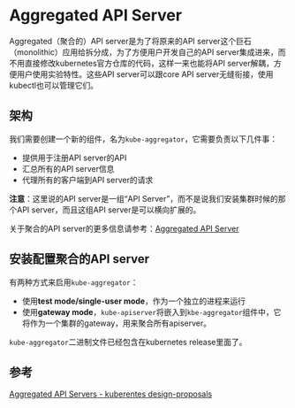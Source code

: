 # Aggregated API Server

Aggregated（聚合的）API  server是为了将原来的API server这个巨石（monolithic）应用给拆分成，为了方便用户开发自己的API server集成进来，而不用直接修改kubernetes官方仓库的代码，这样一来也能将API server解耦，方便用户使用实验特性。这些API server可以跟core API server无缝衔接，使用kubectl也可以管理它们。

## 架构

我们需要创建一个新的组件，名为`kube-aggregator`，它需要负责以下几件事：

- 提供用于注册API server的API
- 汇总所有的API server信息
- 代理所有的客户端到API server的请求

**注意**：这里说的API server是一组“API Server”，而不是说我们安装集群时候的那个API server，而且这组API server是可以横向扩展的。

关于聚合的API server的更多信息请参考：[Aggregated API Server](https://github.com/kubernetes/community/blob/master/contributors/design-proposals/api-machinery/aggregated-api-servers.md)

## 安装配置聚合的API server

有两种方式来启用`kube-aggregator`：

- 使用**test mode/single-user mode**，作为一个独立的进程来运行
- 使用**gateway mode**，`kube-apiserver`将嵌入到`kbe-aggregator`组件中，它将作为一个集群的gateway，用来聚合所有apiserver。

`kube-aggregator`二进制文件已经包含在kubernetes release里面了。

## 参考

[Aggregated API Servers - kuberentes design-proposals](https://github.com/kubernetes/community/blob/master/contributors/design-proposals/api-machinery/aggregated-api-servers.md)
